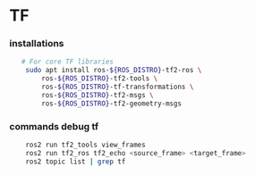 

# TF 

### installations 
``` bash 
   # For core TF libraries
    sudo apt install ros-${ROS_DISTRO}-tf2-ros \
        ros-${ROS_DISTRO}-tf2-tools \
        ros-${ROS_DISTRO}-tf-transformations \
        ros-${ROS_DISTRO}-tf2-msgs \
        ros-${ROS_DISTRO}-tf2-geometry-msgs
```
### commands debug tf
``` bash  
    ros2 run tf2_tools view_frames
    ros2 run tf2_ros tf2_echo <source_frame> <target_frame>
    ros2 topic list | grep tf
```

